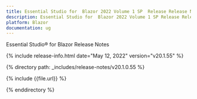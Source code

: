 ```yaml
---
title: Essential Studio for  Blazor 2022 Volume 1 SP  Release Release Notes  
description: Essential Studio for  Blazor 2022 Volume 1 SP Release Release Notes  
platform: Blazor
documentation: ug
---
```


Essential Studio&reg; for  Blazor  Release Notes  

{% include release-info.html date="May 12, 2022"  version="v20.1.55" %} 

{% directory path: _includes/release-notes/v20.1.0.55 %}

{% include {{file.url}} %}

{% enddirectory %}
